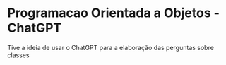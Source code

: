 # Programacao Orientada a Objetos - ChatGPT
 Tive a ideia de usar o ChatGPT para a elaboração das perguntas sobre classes
